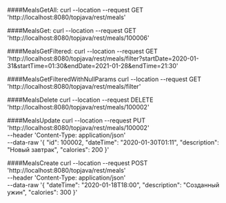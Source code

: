 ####MealsGetAll:
curl --location --request GET 'http://localhost:8080/topjava/rest/meals'

####MealsGet:
curl --location --request GET 'http://localhost:8080/topjava/rest/meals/100006'

####MealsGetFiltered:
curl --location --request GET 'http://localhost:8080/topjava/rest/meals/filter?startDate=2020-01-31&startTime=01:30&endDate=2021-01-28&endTime=21:30'

####MealsGetFilteredWithNullParams
curl --location --request GET 'http://localhost:8080/topjava/rest/meals/filter'

####MealsDelete
curl --location --request DELETE 'http://localhost:8080/topjava/rest/meals/100002'

####MealsUpdate
curl --location --request PUT 'http://localhost:8080/topjava/rest/meals/100002' \
--header 'Content-Type: application/json' \
--data-raw '{
"id": 100002,
"dateTime": "2020-01-30T01:11",
"description": "Новый завтрак",
"calories": 200
}'

####MealsCreate
curl --location --request POST 'http://localhost:8080/topjava/rest/meals' \
--header 'Content-Type: application/json' \
--data-raw '{
"dateTime": "2020-01-18T18:00",
"description": "Созданный ужин",
"calories": 300
}'